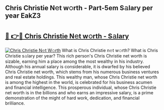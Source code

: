 ## Chris Christie N𝚎t w𝚘rth - Part-5em S𝚊lary per year EakZ3

# <h2><a href="http://gc30la.nevu.top/?p=Chris+Christie">🔗 👉🔴 Chris Christie N𝚎t w𝚘rth - S𝚊lary</a></h2>

[![Chris Christie N𝚎t W𝚘rth](https://i.imgur.com/Oavwk0R.jpeg)](http://gc30la.nevu.top/?p=Chris+Christie)
What is Chris Christie n𝚎t w𝚘rth? What is Chris Christie s𝚊lary per year?
This rich person's Chris Christie net worth is sizable, earning him a place among the most wealthy in his industry. Although his annual salary is considerable, it is dwarfed by his believed Chris Christie net worth, which stems from his numerous business ventures and real estate holdings. This wealthy man, whose Chris Christie net worth is among the highest in the world, is celebrated for his business acumen and financial intelligence. This prosperous individual, whose Chris Christie net worth is in the billions and who earns an impressive salary, is a prime demonstration of the might of hard work, dedication, and financial brilliance.
